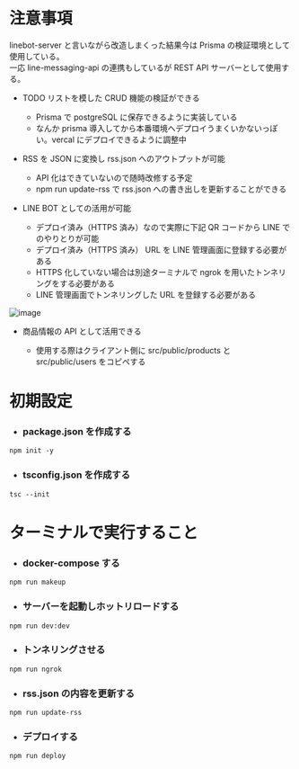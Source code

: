 # 注意事項

linebot-server と言いながら改造しまくった結果今は Prisma の検証環境として使用している。  
一応 line-messaging-api の連携もしているが REST API サーバーとして使用する。

- TODO リストを模した CRUD 機能の検証ができる

  - Prisma で postgreSQL に保存できるように実装している
  - なんか prisma 導入してから本番環境へデプロイうまくいかないっぽい。vercal にデプロイできるように調整中

- RSS を JSON に変換し rss.json へのアウトプットが可能

  - API 化はできていないので随時改修する予定
  - npm run update-rss で rss.json への書き出しを更新することができる

- LINE BOT としての活用が可能

  - デプロイ済み（HTTPS 済み）なので実際に下記 QR コードから LINE でのやりとりが可能
  - デプロイ済み（HTTPS 済み） URL を LINE 管理画面に登録する必要がある
  - HTTPS 化していない場合は別途ターミナルで ngrok を用いたトンネリングをする必要がある
  - LINE 管理画面でトンネリングした URL を登録する必要がある

![image](https://user-images.githubusercontent.com/65071534/190901106-9add8217-401a-405c-b6d4-8f7e4a8da43a.png)

- 商品情報の API として活用できる

  - 使用する際はクライアント側に src/public/products と src/public/users をコピペする

# 初期設定

- ### package.json を作成する

```
npm init -y
```

- ### tsconfig.json を作成する

```
tsc --init
```

# ターミナルで実行すること

- ### docker-compose する

```
npm run makeup
```

- ### サーバーを起動しホットリロードする

```
npm run dev:dev
```

- ### トンネリングさせる

```
npm run ngrok
```

- ### rss.json の内容を更新する

```
npm run update-rss
```

- ### デプロイする

```
npm run deploy
```
